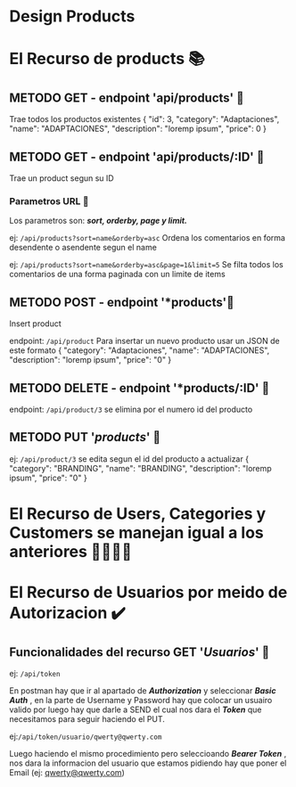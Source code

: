 # **Design Products**

# El Recurso de products  📚

## METODO GET - endpoint 'api/products' 📗

Trae todos los productos existentes
        {
        "id": 3,
        "category": "Adaptaciones",
        "name": "ADAPTACIONES",
        "description": "loremp ipsum",
        "price": 0
        }

## METODO GET - endpoint 'api/products/:ID' 📗
Trae un product segun su ID

### Parametros URL 🔎
 Los parametros son: ***sort, orderby, page y limit.***

ej: ` /api/products?sort=name&orderby=asc `
Ordena los comentarios en forma desendente o asendente segun el name

ej: ` /api/products?sort=name&orderby=asc&page=1&limit=5 `
Se filta todos los comentarios de una forma paginada con un limite de items

## METODO POST - endpoint '*products'📘
Insert product

endpoint: `/api/product`
Para insertar un nuevo producto usar un JSON de este formato
       {
        "category": "Adaptaciones",
        "name": "ADAPTACIONES",
        "description": "loremp ipsum",
        "price": "0"
        }

## METODO DELETE - endpoint '*products/:ID' 📕

endpoint: `/api/product/3` 
se elimina por el numero id del producto

## METODO PUT '*products*' 📙

ej: `/api/product/3`
se edita segun el id del producto a actualizar
        {
        "category": "BRANDING",
        "name": "BRANDING",
        "description": "loremp ipsum",
        "price": "0"
        }

# El Recurso de Users, Categories y Customers se manejan igual a los anteriores 👨‍👩‍👧‍👦

# El Recurso de Usuarios por meido de Autorizacion ✔️
## Funcionalidades del recurso GET '*Usuarios*' 📗
ej: `/api/token`

En postman hay que ir al apartado de ***Authorization*** y seleccionar ***Basic Auth*** , en la parte de Username y Password hay que colocar un usuairo valido por luego hay que darle a SEND el cual nos dara el ***Token*** que necesitamos para seguir haciendo el PUT.

ej:`/api/token/usuario/qwerty@qwerty.com`

Luego haciendo el mismo procedimiento pero seleccioando ***Bearer Token*** , nos dara la informacion del usuario que estamos pidiendo hay que poner el Email (ej: qwerty@qwerty.com) 
